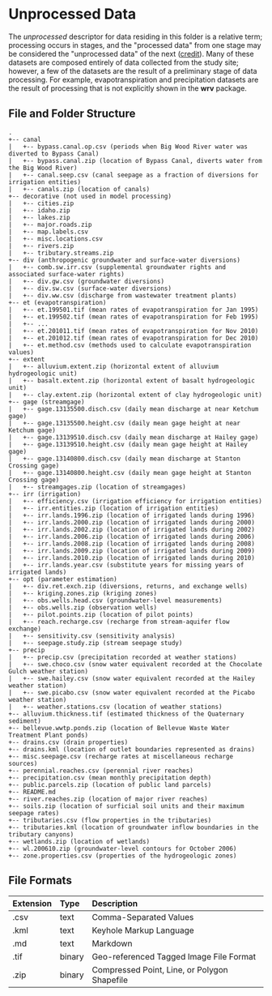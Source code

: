 # Unprocessed Data

The *unprocessed* descriptor for data residing in this folder is a relative term;
processing occurs in stages, and the "processed data" from one stage may be considered the "unprocessed data" of the next ([credit](http://en.wikipedia.org/wiki/Data)).
Many of these datasets are composed entirely of data collected from the study site;
however, a few of the datasets are the result of a preliminary stage of data processing.
For example, evapotranspiration and precipitation datasets are the result of processing that is not explicitly shown in the **wrv** package.

## File and Folder Structure

```
.
+-- canal
|   +-- bypass.canal.op.csv (periods when Big Wood River water was diverted to Bypass Canal)
|   +-- bypass.canal.zip (location of Bypass Canal, diverts water from the Big Wood River)
|   +-- canal.seep.csv (canal seepage as a fraction of diversions for irrigation entities)
|   +-- canals.zip (location of canals)
+-- decorative (not used in model processing)
|   +-- cities.zip
|   +-- idaho.zip
|   +-- lakes.zip
|   +-- major.roads.zip
|   +-- map.labels.csv
|   +-- misc.locations.csv
|   +-- rivers.zip
|   +-- tributary.streams.zip
+-- div (anthropogenic groundwater and surface-water diversions)
|   +-- comb.sw.irr.csv (supplemental groundwater rights and associated surface-water rights)
|   +-- div.gw.csv (groundwater diversions)
|   +-- div.sw.csv (surface-water diversions)
|   +-- div.ww.csv (discharge from wastewater treatment plants)
+-- et (evapotranspiration)
|   +-- et.199501.tif (mean rates of evapotranspiration for Jan 1995)
|   +-- et.199502.tif (mean rates of evapotranspiration for Feb 1995)
|   +-- ...
|   +-- et.201011.tif (mean rates of evapotranspiration for Nov 2010)
|   +-- et.201012.tif (mean rates of evapotranspiration for Dec 2010)
|   +-- et.method.csv (methods used to calculate evapotranspiration values)
+-- extent
|   +-- alluvium.extent.zip (horizontal extent of alluvium hydrogeologic unit)
|   +-- basalt.extent.zip (horizontal extent of basalt hydrogeologic unit)
|   +-- clay.extent.zip (horizontal extent of clay hydrogeologic unit)
+-- gage (streamgage)
|   +-- gage.13135500.disch.csv (daily mean discharge at near Ketchum gage)
|   +-- gage.13135500.height.csv (daily mean gage height at near Ketchum gage)
|   +-- gage.13139510.disch.csv (daily mean discharge at Hailey gage)
|   +-- gage.13139510.height.csv (daily mean gage height at Hailey gage)
|   +-- gage.13140800.disch.csv (daily mean discharge at Stanton Crossing gage)
|   +-- gage.13140800.height.csv (daily mean gage height at Stanton Crossing gage)
|   +-- streamgages.zip (location of streamgages)
+-- irr (irrigation)
|   +-- efficiency.csv (irrigation efficiency for irrigation entities)
|   +-- irr.entities.zip (location of irrigation entities)
|   +-- irr.lands.1996.zip (location of irrigated lands during 1996)
|   +-- irr.lands.2000.zip (location of irrigated lands during 2000)
|   +-- irr.lands.2002.zip (location of irrigated lands during 2002)
|   +-- irr.lands.2006.zip (location of irrigated lands during 2006)
|   +-- irr.lands.2008.zip (location of irrigated lands during 2008)
|   +-- irr.lands.2009.zip (location of irrigated lands during 2009)
|   +-- irr.lands.2010.zip (location of irrigated lands during 2010)
|   +-- irr.lands.year.csv (substitute years for missing years of irrigated lands)
+-- opt (parameter estimation)
|   +-- div.ret.exch.zip (diversions, returns, and exchange wells)
|   +-- kriging.zones.zip (kriging zones)
|   +-- obs.wells.head.csv (groundwater-level measurements)
|   +-- obs.wells.zip (observation wells)
|   +-- pilot.points.zip (location of pilot points)
|   +-- reach.recharge.csv (recharge from stream-aquifer flow exchange)
|   +-- sensitivity.csv (sensitivity analysis)
|   +-- seepage.study.zip (stream seepage study)
+-- precip
|   +-- precip.csv (precipitation recorded at weather stations)
|   +-- swe.choco.csv (snow water equivalent recorded at the Chocolate Gulch weather station)
|   +-- swe.hailey.csv (snow water equivalent recorded at the Hailey weather station)
|   +-- swe.picabo.csv (snow water equivalent recorded at the Picabo weather station)
|   +-- weather.stations.csv (location of weather stations)
+-- alluvium.thickness.tif (estimated thickness of the Quaternary sediment)
+-- bellevue.wwtp.ponds.zip (location of Bellevue Waste Water Treatment Plant ponds)
+-- drains.csv (drain properties)
+-- drains.kml (location of outlet boundaries represented as drains)
+-- misc.seepage.csv (recharge rates at miscellaneous recharge sources)
+-- perennial.reaches.csv (perennial river reaches)
+-- precipitation.csv (mean monthly precipitation depth)
+-- public.parcels.zip (location of public land parcels)
+-- README.md
+-- river.reaches.zip (location of major river reaches)
+-- soils.zip (location of surficial soil units and their maximum seepage rates)
+-- tributaries.csv (flow properties in the tributaries)
+-- tributaries.kml (location of groundwater inflow boundaries in the tributary canyons)
+-- wetlands.zip (location of wetlands)
+-- wl.200610.zip (groundwater-level contours for October 2006)
+-- zone.properties.csv (properties of the hydrogeologic zones)
```

## File Formats

|Extension |Type   |Description                                  |
|:---------|:------|:--------------------------------------------|
|.csv      |text   |Comma-Separated Values                       |
|.kml      |text   |Keyhole Markup Language                      |
|.md       |text   |Markdown                                     |
|.tif      |binary |Geo-referenced Tagged Image File Format      |
|.zip      |binary |Compressed Point, Line, or Polygon Shapefile |
